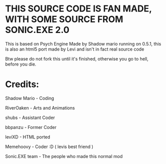 # THIS SOURCE CODE IS FAN MADE, WITH SOME SOURCE FROM SONIC.EXE 2.0
This is based on Psych Engine Made by Shadow mario running on 0.5.1, this is also an html5 port made by Levi and isn't in fact real source code

Btw please do not fork this until it's finished, otherwise you go to hell, before you die.


# Credits:

Shadow Mario - Coding

RiverOaken - Arts and Animations

shubs - Assistant Coder

bbpanzu - Former Coder

leviXD - HTML ported

Memehoovy - Coder :D ( levis best friend )

Sonic.EXE team - The people who made this normal mod
